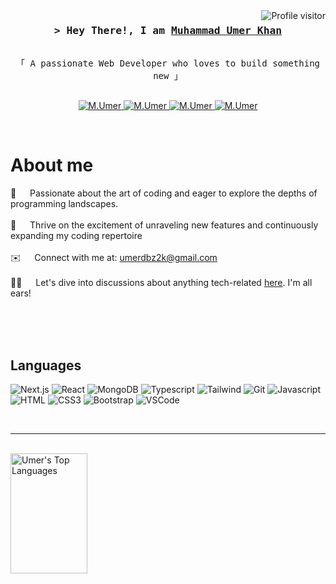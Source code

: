 <a href="https://komarev.com/ghpvc/?username=UmerGitNinja">
  <img align="right" src="https://komarev.com/ghpvc/?username=UmerGitNinja&label=Visitors&color=0e75b6&style=flat" alt="Profile visitor" />
</a>
<h3 align="center">
        <samp>&gt; Hey There!, I am
                <b>
                  <a target="_blank" href="https://muhammadumer.vercel.app/">Muhammad Umer Khan</a>
                </b>
        </samp>
</h3>

<p align="center"> 
  <samp>
    <br>
    「 A passionate Web Developer who loves to build something new 」
    <br>
    <br>
  </samp>
</p>

<p align="center">
 <a href="https://muhammadumer.vercel.app/" target="_blank">
  <img src="https://img.shields.io/badge/Website-DC143C?style=for-the-badge&logo=medium&logoColor=white" alt="M.Umer" />
 </a>
 <a href="https://www.linkedin.com/in/umer-khan-front-end-dev/" target="_blank">
  <img src="https://img.shields.io/badge/LinkedIn-0077B5?style=for-the-badge&logo=linkedin&logoColor=white" alt="M.Umer"/>
 </a>
 <a href="https://twitter.com/Umer81496923" target="_blank">
  <img src="https://img.shields.io/badge/Twitter-1DA1F2?style=for-the-badge&logo=twitter&logoColor=white" alt="M.Umer"/>
 </a>
 <a href="https://www.instagram.com/umerkhann__" target="_blank" alt="M.Umer">
  <img src="https://img.shields.io/badge/Instagram-fe4164?style=for-the-badge&logo=instagram&logoColor=white" alt="M.Umer" />
 </a>
</p>
<br />

# About me

<p>

🚀 &emsp; Passionate about the art of coding and eager to explore the depths of programming landscapes.<br/><br/>
🌱 &emsp; Thrive on the excitement of unraveling new features and continuously expanding my coding repertoire<br><br/>
✉️ &emsp; Connect with me at: umerdbz2k@gmail.com<br/><br/>
👨‍💻 &emsp; Let's dive into discussions about anything tech-related [here](https://github.com/UmerGitNinja/Muhammad-Umer/issues). I'm all ears!

</p>

<br/>
<br/>
<br/>

## Languages

![Next.js](https://img.shields.io/badge/next.js-000000?style=for-the-badge&logo=nextdotjs&logoColor=white)
![React](https://img.shields.io/badge/-React-61DBFB?style=for-the-badge&labelColor=black&logo=react&logoColor=61DBFB)
![MongoDB](https://img.shields.io/badge/MongoDB-4EA94B?style=for-the-badge&logo=mongodb&logoColor=white)
![Typescript](https://img.shields.io/badge/Typescript-007acc?style=for-the-badge&labelColor=black&logo=typescript&logoColor=007acc)
![Tailwind](https://img.shields.io/badge/Tailwind_CSS-092749?style=for-the-badge&logo=tailwindcss&logoColor=06B6D4&labelColor=000000)
![Git](https://img.shields.io/badge/Git-F05032?style=for-the-badge&logo=git&logoColor=white)
![Javascript](https://img.shields.io/badge/Javascript-F0DB4F?style=for-the-badge&labelColor=black&logo=javascript&logoColor=F0DB4F)
![HTML](https://img.shields.io/badge/HTML5-E34F26?style=for-the-badge&logo=html5&logoColor=white)
![CSS3](https://img.shields.io/badge/CSS3-1572B6?style=for-the-badge&logo=css3&logoColor=white)
![Bootstrap](https://img.shields.io/badge/Bootstrap-563D7C?style=for-the-badge&logo=bootstrap&logoColor=white)
![VSCode](https://img.shields.io/badge/Visual_Studio-0078d7?style=for-the-badge&logo=visual%20studio&logoColor=white)


<br/>

<hr/>
<br/>

<!-- GitHub Streak Stats -->
<!--
<p align="center">
  <a href="https://github.com/UmerGitNinja">
    <img src="https://github-readme-streak-stats.herokuapp.com/?user=UmerGitNinja&theme=radical&border=7F3FBF&background=0D1117" alt="Umer's GitHub streak"/>
  </a>
</p>
-->

<!-- GitHub Contribution Summary -->
<!--
<p align="center">
  <a href="https://github.com/UmerGitNinja">
    <img src="https://github-profile-summary-cards.vercel.app/api/cards/profile-details?username=UmerGitNinja&theme=radical" alt="Umer's GitHub Contribution"/>
  </a>
</p>
-->

<!--GitHub Stats and Top Languages -->

<a> 
    <!-- <a href="https://github.com/UmerGitNinja"><img alt="Umer's Github Stats" src="https://denvercoder1-github-readme-stats.vercel.app/api?username=UmerGitNinja&show_icons=true&count_private=true&theme=react&border_color=7F3FBF&bg_color=0D1117&title_color=F85D7F&icon_color=F8D866" height="192px" width="49.5%"/></a> -->
    <a href="https://github.com/UmerGitNinja"><img alt="Umer's Top Languages" src="https://denvercoder1-github-readme-stats.vercel.app/api/top-langs/?username=UmerGitNinja&langs_count=12&layout=compact&theme=react&border_color=7F3FBF&bg_color=0D1117&title_color=F85D7F&icon_color=F8D866" height="192px" width="49.5%"/></a>
  <br/>
</a>

<!-- GitHub Activity Graph -->
<!--
![Umer's Graph](https://github-readme-activity-graph.vercel.app/graph?username=UmerGitNinja&custom_title=Umer's%20GitHub%20Activity%20Graph&bg_color=0D1117&color=7F3FBF&line=7F3FBF&point=7F3FBF&area_color=FFFFFF&title_color=FFFFFF&area=true)
-->
